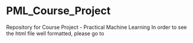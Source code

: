 # PML_Course_Project
Repository for Course Project - Practical Machine Learning
In order to see the html file well formatted, please go to 
